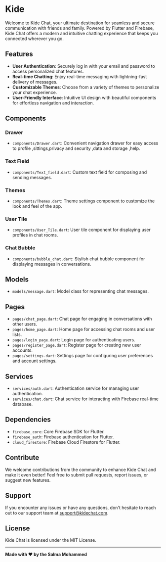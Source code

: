 # Kide



Welcome to Kide Chat, your ultimate destination for seamless and secure communication with friends and family. Powered by Flutter and Firebase, Kide Chat offers a modern and intuitive chatting experience that keeps you connected wherever you go.

## Features

- **User Authentication**: Securely log in with your email and password to access personalized chat features.
- **Real-time Chatting**: Enjoy real-time messaging with lightning-fast delivery of messages.
- **Customizable Themes**: Choose from a variety of themes to personalize your chat experience.
- **User-Friendly Interface**: Intuitive UI design with beautiful components for effortless navigation and interaction.

## Components

### Drawer

- `components/Drawer.dart`: Convenient navigation drawer for easy access to profile ,sittings,privacy and security ,data and storage ,help.

### Text Field

- `components/Text_field.dart`: Custom text field for composing and sending messages.

### Themes

- `components/Themes.dart`: Theme settings component to customize the look and feel of the app.

### User Tile

- `components/User_Tile.dart`: User tile component for displaying user profiles in chat rooms.

### Chat Bubble

- `components/bubble_chat.dart`: Stylish chat bubble component for displaying messages in conversations.

## Models

- `models/message.dart`: Model class for representing chat messages.

## Pages

- `pages/chat_page.dart`: Chat page for engaging in conversations with other users.
- `pages/home_page.dart`: Home page for accessing chat rooms and user lists.
- `pages/login_page.dart`: Login page for authenticating users.
- `pages/register_page.dart`: Register page for creating new user accounts.
- `pages/settings.dart`: Settings page for configuring user preferences and account settings.

## Services

- `services/auth.dart`: Authentication service for managing user authentication.
- `services/chat.dart`: Chat service for interacting with Firebase real-time database.

## Dependencies

- `firebase_core`: Core Firebase SDK for Flutter.
- `firebase_auth`: Firebase authentication for Flutter.
- `cloud_firestore`: Firebase Cloud Firestore for Flutter.

## Contribute

We welcome contributions from the community to enhance Kide Chat and make it even better! Feel free to submit pull requests, report issues, or suggest new features.

## Support

If you encounter any issues or have any questions, don't hesitate to reach out to our support team at support@kidechat.com.

## License

Kide Chat is licensed under the MIT License. 

---

**Made with ❤️ by the Salma Mohammed**
